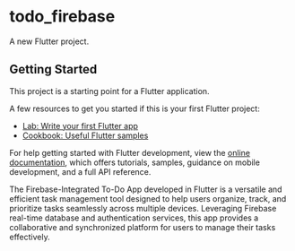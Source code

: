 # todo_firebase

A new Flutter project.

## Getting Started

This project is a starting point for a Flutter application.

A few resources to get you started if this is your first Flutter project:

- [Lab: Write your first Flutter app](https://docs.flutter.dev/get-started/codelab)
- [Cookbook: Useful Flutter samples](https://docs.flutter.dev/cookbook)

For help getting started with Flutter development, view the
[online documentation](https://docs.flutter.dev/), which offers tutorials,
samples, guidance on mobile development, and a full API reference.

The Firebase-Integrated To-Do App developed in Flutter is a versatile and efficient task management tool designed to help users organize, track, and prioritize tasks seamlessly across multiple devices. Leveraging Firebase real-time database and authentication services, this app provides a collaborative and synchronized platform for users to manage their tasks effectively.
